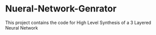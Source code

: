 # Nueral-Network-Genrator
This project contains the code for High Level Synthesis of a 3 Layered Neural Network
